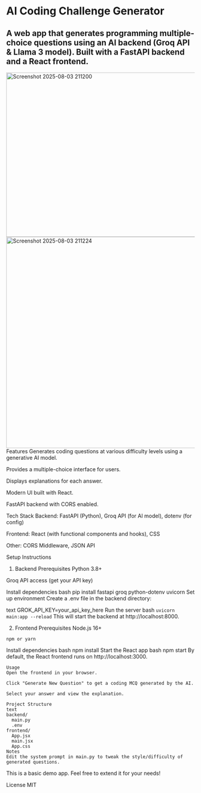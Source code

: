 # AI Coding Challenge Generator
## A web app that generates programming multiple-choice questions using an AI backend (Groq API & Llama 3 model). Built with a FastAPI backend and a React frontend.
<img width="1915" height="438" alt="Screenshot 2025-08-03 211200" src="https://github.com/user-attachments/assets/f8b998e2-a986-4525-b346-daa12ba572a1" />
<img width="1917" height="563" alt="Screenshot 2025-08-03 211224" src="https://github.com/user-attachments/assets/c92e06db-0356-4813-a23a-b157a74588df" />
Features
Generates coding questions at various difficulty levels using a generative AI model.

Provides a multiple-choice interface for users.

Displays explanations for each answer.

Modern UI built with React.

FastAPI backend with CORS enabled.

Tech Stack
Backend: FastAPI (Python), Groq API (for AI model), dotenv (for config)

Frontend: React (with functional components and hooks), CSS

Other: CORS Middleware, JSON API

Setup Instructions
1. Backend
Prerequisites
Python 3.8+

Groq API access (get your API key)

Install dependencies
bash
pip install fastapi groq python-dotenv uvicorn
Set up environment
Create a .env file in the backend directory:

text
GROK_API_KEY=your_api_key_here
Run the server
bash
`uvicorn main:app --reload`
This will start the backend at http://localhost:8000.

2. Frontend
Prerequisites
Node.js 16+

```npm or yarn```

Install dependencies
bash
npm install
Start the React app
bash
npm start
By default, the React frontend runs on http://localhost:3000.
```
Usage
Open the frontend in your browser.

Click "Generate New Question" to get a coding MCQ generated by the AI.

Select your answer and view the explanation.

Project Structure
text
backend/
  main.py
  .env
frontend/
  App.jsx
  main.jsx
  App.css
Notes
Edit the system prompt in main.py to tweak the style/difficulty of generated questions.
```
This is a basic demo app. Feel free to extend it for your needs!

License
MIT
